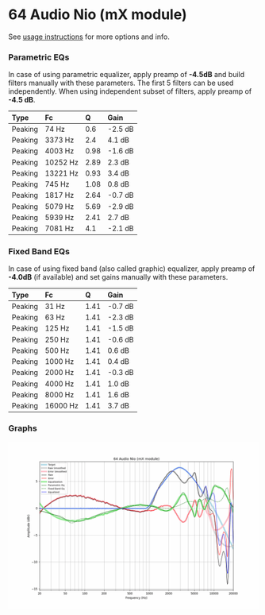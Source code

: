 # 64 Audio Nio (mX module)
See [usage instructions](https://github.com/jaakkopasanen/AutoEq#usage) for more options and info.

### Parametric EQs
In case of using parametric equalizer, apply preamp of **-4.5dB** and build filters manually
with these parameters. The first 5 filters can be used independently.
When using independent subset of filters, apply preamp of **-4.5 dB**.

| Type    | Fc       |    Q | Gain    |
|:--------|:---------|:-----|:--------|
| Peaking | 74 Hz    | 0.6  | -2.5 dB |
| Peaking | 3373 Hz  | 2.4  | 4.1 dB  |
| Peaking | 4003 Hz  | 0.98 | -1.6 dB |
| Peaking | 10252 Hz | 2.89 | 2.3 dB  |
| Peaking | 13221 Hz | 0.93 | 3.4 dB  |
| Peaking | 745 Hz   | 1.08 | 0.8 dB  |
| Peaking | 1817 Hz  | 2.64 | -0.7 dB |
| Peaking | 5079 Hz  | 5.69 | -2.9 dB |
| Peaking | 5939 Hz  | 2.41 | 2.7 dB  |
| Peaking | 7081 Hz  | 4.1  | -2.1 dB |

### Fixed Band EQs
In case of using fixed band (also called graphic) equalizer, apply preamp of **-4.0dB**
(if available) and set gains manually with these parameters.

| Type    | Fc       |    Q | Gain    |
|:--------|:---------|:-----|:--------|
| Peaking | 31 Hz    | 1.41 | -0.7 dB |
| Peaking | 63 Hz    | 1.41 | -2.3 dB |
| Peaking | 125 Hz   | 1.41 | -1.5 dB |
| Peaking | 250 Hz   | 1.41 | -0.6 dB |
| Peaking | 500 Hz   | 1.41 | 0.6 dB  |
| Peaking | 1000 Hz  | 1.41 | 0.4 dB  |
| Peaking | 2000 Hz  | 1.41 | -0.3 dB |
| Peaking | 4000 Hz  | 1.41 | 1.0 dB  |
| Peaking | 8000 Hz  | 1.41 | 1.6 dB  |
| Peaking | 16000 Hz | 1.41 | 3.7 dB  |

### Graphs
![](./64%20Audio%20Nio%20(mX%20module).png)